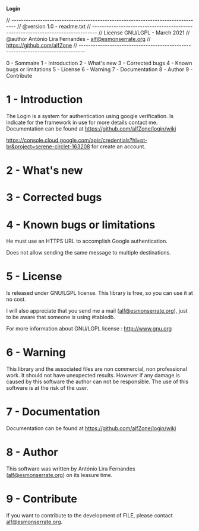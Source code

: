 **Login**

// -------------------------------------------------------------------------------- 
// @version 1.0 - readme.txt // -------------------------------------------------------------------------------- 
// License GNU/LGPL - March 2021 
// @author António Lira Fernandes - alf@esmonserrate.org 
// https://github.com/alfZone // --------------------------------------------------------------------------------

0 - Sommaire
1 - Introduction
2 - What's new
3 - Corrected bugs
4 - Known bugs or limitations
5 - License
6 - Warning
7 - Documentation
8 - Author
9 - Contribute


# 1 - Introduction

The Login is a system for authentication using google verification. Is indicate for the framework in use for more details contact me. Documentation can be found at https://github.com/alfZone/login/wiki

https://console.cloud.google.com/apis/credentials?hl=pt-br&project=serene-circlet-163208 for create an account.

# 2 - What's new

# 3 - Corrected bugs

# 4 - Known bugs or limitations

He must use an HTTPS URL to accomplish Google authentication.

Does not allow sending the same message to multiple destinations.

# 5 - License

Is released under GNU/LGPL license. This library is free, so you can use it at no cost.

I will also appreciate that you send me a mail (alf@esmonserrate.org), just to be aware that someone is using #tabledb.

For more information about GNU/LGPL license : http://www.gnu.org

# 6 - Warning
This library and the associated files are non commercial, non professional work. It should not have unexpected results. However if any damage is caused by this software the author can not be responsible. The use of this software is at the risk of the user.

# 7 - Documentation
Documentation can be found at https://github.com/alfZone/login/wiki

# 8 - Author
This software was written by António Lira Fernandes (alf@esmonserrate.org) on its leasure time.

# 9 - Contribute
If you want to contribute to the development of FILE, please contact alf@esmonserrate.org.
